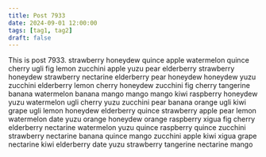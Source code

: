 ```yaml
---
title: Post 7933
date: 2024-09-01 12:00:00
tags: [tag1, tag2]
draft: false
---
```

This is post 7933.
strawberry
honeydew
quince
apple
watermelon
quince
cherry
ugli
fig
lemon
zucchini
apple
yuzu
pear
elderberry
strawberry
honeydew
strawberry
nectarine
elderberry
pear
honeydew
honeydew
yuzu
zucchini
elderberry
lemon
cherry
honeydew
zucchini
fig
cherry
tangerine
banana
watermelon
banana
mango
mango
mango
kiwi
raspberry
honeydew
yuzu
watermelon
ugli
cherry
yuzu
zucchini
pear
banana
orange
ugli
kiwi
grape
ugli
lemon
honeydew
elderberry
quince
strawberry
apple
pear
lemon
watermelon
date
yuzu
orange
honeydew
orange
raspberry
xigua
fig
cherry
elderberry
nectarine
watermelon
yuzu
quince
raspberry
quince
zucchini
strawberry
nectarine
banana
quince
mango
zucchini
apple
kiwi
xigua
grape
nectarine
kiwi
elderberry
date
yuzu
strawberry
tangerine
nectarine
mango
